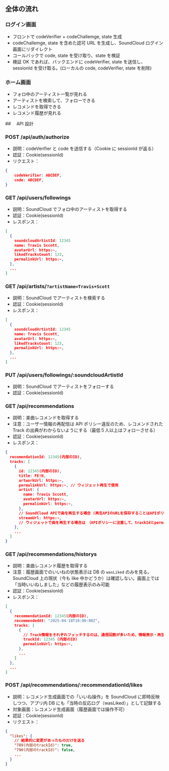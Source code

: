 ## 全体の流れ

### ログイン画面

- フロントで codeVerifier + codeChallemge, state 生成
- codeChallemge, state を含めた認可 URL を生成し、SoundCloud ログイン画面にリダイレクト
- コールバックで code, state を受け取り、state を検証
- 検証 OK であれば、バックエンドに codeVerifier, state を送信し、sessionId を受け取る。(ローカルの code, codeVerifier, state を削除)

### ホーム画面

- フォロ中のアーティスト一覧が見れる
- アーティストを検索して、フォローできる
- レコメンドを取得できる
- レコメンド履歴が見れる

##　 API 設計

### POST /api/auth/authorize

- 説明：codeVerifier と code を送信する（Cookie に sessionId が返る）
- 認証：Cookie(sessionId)
- リクエスト：

```json
{
    codeVerifier: ABCDEF,
    code: ABCDEF,
}
```

### GET /api/users/followings

- 説明：SoundCloud でフォロ中のアーティストを取得する
- 認証：Cookie(sessionId)
- レスポンス：

```json
[
  {
    soundcloudArtistId: 12345
    name: Travis Sccott,
    avatarUrl: https:~,
    likedTracksCount: 123,
    permalinkUrl: https:~,
  },
  ...
]
```

### GET /api/artists/`?artistName=Travis+Scott`

- 説明：SoundCloud でアーティストを検索する
- 認証：Cookie(sessionId)
- レスポンス：

```json
[
  {
    soundcloudArtistId: 12345
    name: Travis Sccott,
    avatarUrl: https:~,
    likedTracksCount: 123,
    permalinkUrl: https:~,
  },
  ...
]
```

### PUT /api/users/followings/:soundcloudArtistId

- 説明：SoundCloud でアーティストをフォローする
- 認証：Cookie(sessionId)

### GET /api/recommendations

- 説明：楽曲レコメンドを取得する
- 注意：ユーザー情報の再配信は API ポリシー違反のため、レコメンドされた Track の出典がわからないようにする（最低５人以上はフォローさせる）
- 認証：Cookie(sessionId)
- レスポンス：

```json
{
  recomendationId: 12345(内部のID),
  tracks: [
    {
      id: 12345(内部のID),
      title: FE!N,
      artworkUrl: https:~,
      permalinkUrl: https:~, // ウィジェット再生で使用
      artist: {
        name: Travis Sccott,
        avatarUrl: https:~,
        permalinkUrl: https:~,
      },
      // SoundCloud APIで曲を再生する場合 (再生APIのURLを保存することはAPIポリシー違反のため、レコメンド直後の表示のみに使用)
      streamUrl: https:~,
      // ウィジェットで曲を再生する場合は　（APIポリシーに注意して、trackIdとpermalinkUrlのみDB保存、レコメンド履歴はこちらを使用）
    },
    ...
  ]
}
```

### GET /api/recommendations/historys

- 説明：楽曲レコメンド履歴を取得する
- 注意：履歴画面でのいいねの状態表示は DB の `wasLiked` のみを見る。SoundCloud 上の現状（今も like 中かどうか）は確認しない。画面上では「当時いいねしました」などの履歴表示のみ可能
- 認証：Cookie(sessionId)
- レスポンス：

```json
[
  {
    recommendationId: 12345(内部のID),
    recommendedAt: "2025-04-18T10:00:00Z",
    tracks: [
      {
        // Track情報をそれぞれフェッチするのは、通信回数が多いため、情報表示・再生共にウィジェットを利用する
        trackId: 12345 (内部のID)
        permalinkUrl: https:~,
      },
      ...
    ]
  },
  ...
]
```

### POST /api/recommendations/:recommendationId/likes

- 説明：レコメンド生成画面での「いいね操作」を SoundCloud に即時反映しつつ、アプリ内 DB にも「当時の反応ログ（wasLiked）」として記録する
- 対象画面：レコメンド生成画面（履歴画面では操作不可）
- 認証：Cookie(sessionId)
- リクエスト：

```json
{
  "likes": {
    // 結果的に変更があったものだけを送る
    "789(内部のtrackId)": true,
    "790(内部のtrackId)": false,
    ...
  }
}
```
